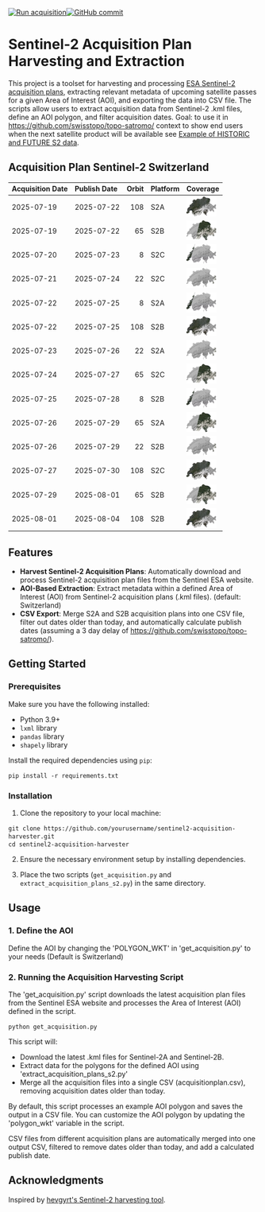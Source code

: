 [![Run acquisition](https://github.com/davidoesch/Sentinel-2-Acquisition-Plan-Harvesting/actions/workflows/run_acquisition.yml/badge.svg)](https://github.com/davidoesch/Sentinel-2-Acquisition-Plan-Harvesting/actions/workflows/run_acquisition.yml)[![GitHub commit](https://img.shields.io/github/last-commit/davidoesch/Sentinel-2-Acquisition-Plan-Harvesting)](https://github.com/davidoesch/Sentinel-2-Acquisition-Plan-Harvesting/commits/main)

# Sentinel-2 Acquisition Plan Harvesting and Extraction

This project is a toolset for harvesting and processing [ESA Sentinel-2 acquisition plans](https://sentinel.esa.int/web/sentinel/copernicus/sentinel-2/acquisition-plans), extracting relevant metadata of upcoming satellite passes for a given Area of Interest (AOI), and exporting the data into CSV file. The scripts allow users to extract acquisition data from Sentinel-2 .kml files, define an AOI polygon, and filter acquisition dates. Goal: to use it in https://github.com/swisstopo/topo-satromo/ context to show end users when the next satellite product will be available see [Example of HISTORIC and FUTURE S2 data](https://davidoesch.github.io/Sentinel-2-Acquisition-Plan-Harvesting/calendar.html).

## Acquisition Plan Sentinel-2 Switzerland
| Acquisition Date   | Publish Date   |   Orbit | Platform   | Coverage                    |
|:-------------------|:---------------|--------:|:-----------|:----------------------------|
| 2025-07-19         | 2025-07-22     |     108 | S2A        | ![Coverage](assets/108.png) |
| 2025-07-19         | 2025-07-22     |      65 | S2B        | ![Coverage](assets/65.png)  |
| 2025-07-20         | 2025-07-23     |       8 | S2C        | ![Coverage](assets/8.png)   |
| 2025-07-21         | 2025-07-24     |      22 | S2C        | ![Coverage](assets/22.png)  |
| 2025-07-22         | 2025-07-25     |       8 | S2A        | ![Coverage](assets/8.png)   |
| 2025-07-22         | 2025-07-25     |     108 | S2B        | ![Coverage](assets/108.png) |
| 2025-07-23         | 2025-07-26     |      22 | S2A        | ![Coverage](assets/22.png)  |
| 2025-07-24         | 2025-07-27     |      65 | S2C        | ![Coverage](assets/65.png)  |
| 2025-07-25         | 2025-07-28     |       8 | S2B        | ![Coverage](assets/8.png)   |
| 2025-07-26         | 2025-07-29     |      65 | S2A        | ![Coverage](assets/65.png)  |
| 2025-07-26         | 2025-07-29     |      22 | S2B        | ![Coverage](assets/22.png)  |
| 2025-07-27         | 2025-07-30     |     108 | S2C        | ![Coverage](assets/108.png) |
| 2025-07-29         | 2025-08-01     |      65 | S2B        | ![Coverage](assets/65.png)  |
| 2025-08-01         | 2025-08-04     |     108 | S2B        | ![Coverage](assets/108.png) |

## Features

- **Harvest Sentinel-2 Acquisition Plans**: Automatically download and process Sentinel-2 acquisition plan files from the Sentinel ESA website.
- **AOI-Based Extraction**: Extract metadata within a defined Area of Interest (AOI) from Sentinel-2 acquisition plans (.kml files). (default: Switzerland)
- **CSV Export**: Merge S2A and S2B  acquisition plans into one CSV file, filter out dates older than today, and automatically calculate publish dates (assuming a 3 day delay of https://github.com/swisstopo/topo-satromo/).

## Getting Started

### Prerequisites

Make sure you have the following installed:

- Python 3.9+
- `lxml` library
- `pandas` library
- `shapely` library

Install the required dependencies using `pip`:

```
pip install -r requirements.txt
```
### Installation
1. Clone the repository to your local machine:

```
git clone https://github.com/yourusername/sentinel2-acquisition-harvester.git
cd sentinel2-acquisition-harvester
```
2. Ensure the necessary environment setup by installing dependencies.

3. Place the two scripts (`get_acquisition.py` and `extract_acquisition_plans_s2.py`) in the same directory.

## Usage
### 1. Define the AOI
Define the AOI by changing the 'POLYGON_WKT' in 'get_acquisition.py' to your needs (Default is Switzerland)

### 2. Running the Acquisition Harvesting Script
The 'get_acquisition.py' script downloads the latest acquisition plan files from the Sentinel ESA website and processes the Area of Interest (AOI) defined in the script.
```
python get_acquisition.py
```
This script will:

- Download the latest .kml files for Sentinel-2A and Sentinel-2B.
- Extract data for the polygons for the defined AOI using  'extract_acquisition_plans_s2.py'
- Merge all the acquisition files into a single CSV (acquisitionplan.csv), removing acquisition dates older than today.

By default, this script processes an example AOI polygon and saves the output in a CSV file. You can customize the AOI polygon by updating the 'polygon_wkt' variable in the script.

CSV files from different acquisition plans are automatically merged into one output CSV, filtered to remove dates older than today, and add a calculated publish date.

## Acknowledgments
Inspired by [hevgyrt's Sentinel-2 harvesting tool](https://github.com/hevgyrt/harvest_sentinel_acquisition_plans/).



